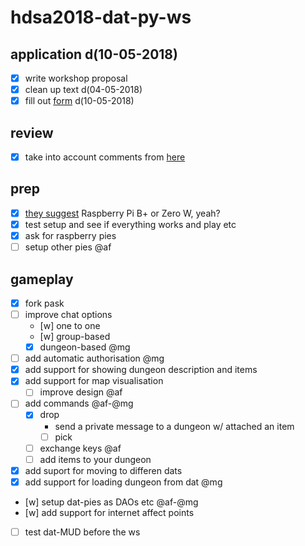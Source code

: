 # hdsa2018-dat-py-ws

## application d(10-05-2018)

- [x] write workshop proposal
- [x] clean up text d(04-05-2018)
- [x] fill out [form](https://docs.google.com/forms/d/e/1FAIpQLSeAmv9ae0AJV8kkXtSFFohQ_Dy7HsDa0h4LwbPaeqSLPUG3SA/viewform) d(10-05-2018)

## review

- [x] take into account comments from [here](https://etherpad.hackersanddesigners.nl/p/peer8)

## prep

- [x] [they suggest](https://guides.newcomputers.group/installing-dat-raspberry-pi.html) Raspberry Pi B+ or Zero W, yeah?
- [x] test setup and see if everything works and play etc
- [x] ask for raspberry pies
- [ ] setup other pies @af

## gameplay

- [x] fork pask
- [ ] improve chat options
  - [w] one to one
  - [w] group-based
  - [x] dungeon-based @mg
- [ ] add automatic authorisation @mg 
- [x] add support for showing dungeon description and items
- [x] add support for map visualisation
  - [ ] improve design @af
- [ ] add commands @af-@mg
  - [x] drop
	- send a private message to a dungeon w/ attached an item
	- [ ] pick
  - [ ] exchange keys @af
  - [ ] add items to your dungeon
- [x] add suport for moving to differen dats
- [x] add support for loading dungeon from dat @mg
- [w] setup dat-pies as DAOs etc @af-@mg
- [w] add support for internet affect points
- [ ] test dat-MUD before the ws
